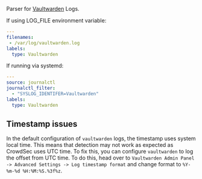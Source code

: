 Parser for [Vaultwarden](https://github.com/dani-garcia/vaultwarden) Logs.

If using LOG_FILE environment variable:
```yaml
---
filenames:
 - /var/log/vaultwarden.log
labels:
  type: Vaultwarden
```
If running via systemd:
```yaml
---
source: journalctl
journalctl_filter:
  - "SYSLOG_IDENTIFER=Vaultwarden"
labels:
  type: Vaultwarden
```

## Timestamp issues

In the default configuration of `vaultwarden` logs, the timestamp uses system local time. This means that detection may not work as expected as CrowdSec uses UTC time. To fix this, you can configure `vaultwarden` to log the offset from UTC time. To do this, head over to `Vaultwarden Admin Panel -> Advanced Settings -> Log timestamp format` and change format to `%Y-%m-%d %H:%M:%S.%3f%z`.
